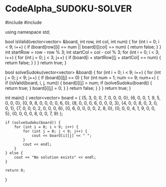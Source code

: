 # CodeAlpha_SUDOKU-SOLVER

#include <iostream>
#include <vector>

using namespace std;

bool isValid(vector<vector<int>> &board, int row, int col, int num) {
    for (int i = 0; i < 9; i++) {
        if (board[row][i] == num || board[i][col] == num) {
            return false;
        }
    }
    int startRow = row - row % 3;
    int startCol = col - col % 3;
    for (int i = 0; i < 3; i++) {
        for (int j = 0; j < 3; j++) {
            if (board[i + startRow][j + startCol] == num) {
                return false;
            }
        }
    }
    return true;
}

bool solveSudoku(vector<vector<int>> &board) {
    for (int i = 0; i < 9; i++) {
        for (int j = 0; j < 9; j++) {
            if (board[i][j] == 0) {
                for (int num = 1; num <= 9; num++) {
                    if (isValid(board, i, j, num)) {
                        board[i][j] = num;
                        if (solveSudoku(board)) {
                            return true;
                        }
                        board[i][j] = 0;
                    }
                }
                return false;
            }
        }
    }
    return true;
}

int main() {
    vector<vector<int>> board = {
        {5, 3, 0, 0, 7, 0, 0, 0, 0},
        {6, 0, 0, 1, 9, 5, 0, 0, 0},
        {0, 9, 8, 0, 0, 0, 0, 6, 0},
        {8, 0, 0, 0, 6, 0, 0, 0, 3},
        {4, 0, 0, 8, 0, 3, 0, 0, 1},
        {7, 0, 0, 0, 2, 0, 0, 0, 6},
        {0, 6, 0, 0, 0, 0, 2, 8, 0},
        {0, 0, 0, 4, 1, 9, 0, 0, 5},
        {0, 0, 0, 0, 8, 0, 0, 7, 9}
    };

    if (solveSudoku(board)) {
        for (int i = 0; i < 9; i++) {
            for (int j = 0; j < 9; j++) {
                cout << board[i][j] << " ";
            }
            cout << endl;
        }
    } else {
        cout << "No solution exists" << endl;
    }

    return 0;
}
